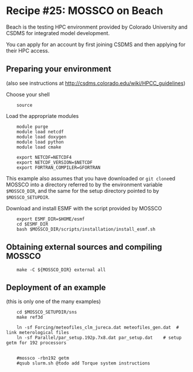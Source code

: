 # Recipe #25: MOSSCO on Beach

Beach is the testing HPC environment provided by Colorado University and CSDMS for integrated model development.  

You can apply for an account by first joining CSDMS and then applying for their HPC access.

## Preparing your environment

(also see instructions at http://csdms.colorado.edu/wiki/HPCC_guidelines)

Choose your shell

		source

Load the appropriate modules

		module purge
		module load netcdf
		module load doxygen
		module load python
		module load cmake

		export NETCDF=NETCDF4
		export NETCDF_VERSION=$NETCDF
		export FORTRAN_COMPILER=GFORTRAN

This example also assumes that you have downloaded or `git clone`ed MOSSCO into a directory referred to by the environment variable `$MOSSCO_DIR`, and the same for the setup directory pointed to by `$MOSSCO_SETUPDIR`.

Download and install ESMF with the script provided by MOSSCO

		export ESMF_DIR=$HOME/esmf
		cd $ESMF_DIR
		bash $MOSSCO_DIR/scripts/installation/install_esmf.sh

## Obtaining external sources and compiling MOSSCO

		make -C ${MOSSCO_DIR} external all

## Deployment of an example

(this is only one of the many examples)

		cd $MOSSCO_SETUPDIR/sns
		make ref3d

		ln -sf Forcing/meteofiles_clm_jureca.dat meteofiles_gen.dat  # link meterological files
		ln -sf Parallel/par_setup.192p.7x8.dat par_setup.dat	# setup getm for 192 processors


		#mossco -rbn192 getm
		#qsub slurm.sh @todo add Torque system instructions
